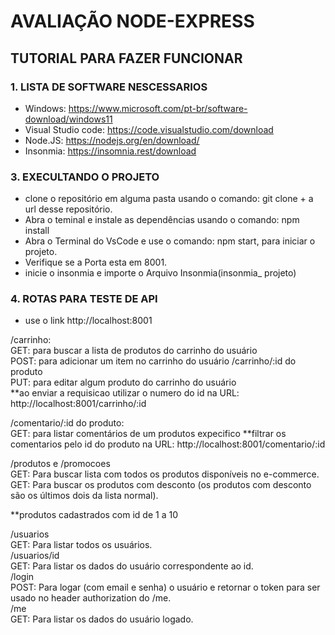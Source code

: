 # AVALIAÇÃO NODE-EXPRESS
## TUTORIAL PARA FAZER FUNCIONAR

### 1. LISTA DE SOFTWARE NESCESSARIOS 
- Windows: https://www.microsoft.com/pt-br/software-download/windows11
- Visual Studio code: https://code.visualstudio.com/download
- Node.JS: https://nodejs.org/en/download/
- Insonmia: https://insomnia.rest/download

### 3. EXECULTANDO O PROJETO
- clone o repositório em alguma pasta usando o comando: git clone + a url desse repositório.
- Abra o teminal e instale as dependências usando o comando: npm install
- Abra o Terminal do VsCode e use o comando: npm start, para iniciar o projeto.
- Verifique se a Porta esta em 8001.
- inicie o insonmia e importe o Arquivo Insonmia(insonmia_ projeto)


### 4. ROTAS PARA TESTE DE API

- use o link http://localhost:8001 

/carrinho:<br>
GET: para buscar a lista de produtos do carrinho do usuário<br>
POST: para adicionar um item no carrinho do usuário
/carrinho/:id do produto<br>
PUT: para editar algum produto do carrinho do usuário<br>
**ao enviar a requisicao utilizar o numero do id na URL: http://localhost:8001/carrinho/:id<br>

/comentario/:id do produto:<br>
GET: para listar comentários de um produtos expecifico
**filtrar os comentarios pelo id do produto na URL: http://localhost:8001/comentario/:id

 /produtos e /promocoes<br>
 GET: Para buscar lista com todos os produtos disponíveis no e-commerce.<br>
 GET: Para buscar os produtos com desconto (os produtos com desconto são os últimos dois da lista normal).

**produtos cadastrados com id de 1 a 10

/usuarios<br>
GET: Para listar todos os usuários.<br>
/usuarios/id<br>
GET: Para listar os dados do usuário correspondente ao id.<br>
/login<br>
POST: Para logar (com email e senha) o usuário e retornar o token para ser usado no header authorization do /me.<br>
/me<br>
GET: Para listar os dados do usuário logado.


